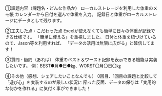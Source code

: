 ①課題内容（課題名・どんな作品か）
ローカルストレージを利用した体重のメモ帳
カレンダーから日付を選んで体重を入力。
記録日と体重がローカルストレージにデータとして残ります。

②工夫した点・こだわった点
Excelが使えなくても簡単に日々の体重が記録できる仕様です。
「簡単に使える」を重視しました。
日付と体重を紐づけているので、Jason等を利用すれば、
「データの活用は無限に広がる」と確信してます！

③質問・疑問（あれば）
体重のベスト＆ワースト記録を表示できる機能は実装したいです。
例：BEST●月●日●㎏、WORST〇月〇日〇㎏

④その他（感想、シェアしたいことなんでも）
0回目、1回目の課題と比較して「遊び心」を実装するのが厳しい状況に
陥った反面、データの保存は「実用的な何かを作れる」に気付く事ができました！

